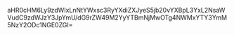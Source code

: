 aHR0cHM6Ly9zdWIxLnNtYWxsc3RyYXdiZXJyeS5jb20vYXBpL3YxL2NsaWVudC9zdWJzY3JpYmU/dG9rZW49M2YyYTBmNjMwOTg4NWMxYTY3YmM5NzY2ODc1NGE0ZGI=

